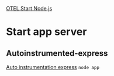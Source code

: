 [OTEL Start Node.js](https://opentelemetry.io/docs/instrumentation/js/getting-started/nodejs/)

# Start app server
## Autoinstrumented-express
[Auto instrumentation express](https://www.npmjs.com/package/@opentelemetry/instrumentation-express)
`node app`